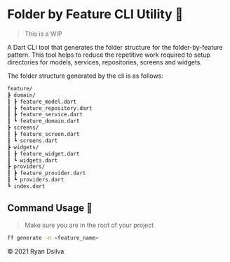 # Folder by Feature CLI Utility :open_file_folder:

> This is a WIP

A Dart CLI tool that generates the folder structure for the folder-by-feature pattern. This tool helps to reduce the repetitive work required to setup directories for models, services, repositories, screens and widgets.

The folder structure generated by the cli is as follows:

```md
feature/
┣ domain/
┃ ┣ feature_model.dart
┃ ┣ feature_repository.dart
┃ ┣ feature_service.dart
┃ ┗ feature_domain.dart
┣ screens/
┃ ┣ feature_screen.dart
┃ ┗ screens.dart
┣ widgets/
┃ ┣ feature_widget.dart
┃ ┗ widgets.dart
┣ providers/
┃ ┣ feature_provider.dart
┃ ┗ providers.dart
┗ index.dart
```

## Command Usage :wrench:
> Make sure you are in the root of your project
```sh
ff generate -n <feature_name>
```

:copyright: 2021 Ryan Dsilva